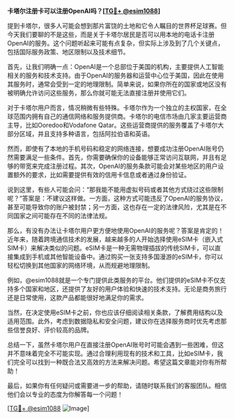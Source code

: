 **卡塔尔注册卡可以注册OpenAI吗？[[TG💪+ @esim1088](https://t.me/s/esim1088)]**

提到卡塔尔，很多人可能会想到那片富饶的土地和它令人瞩目的世界杯足球赛。但今天我们要聊的不是这些，而是关于卡塔尔居民是否可以用本地的电话卡注册OpenAI的服务。这个问题听起来可能有点复杂，但实际上涉及到了几个关键点，包括国际服务政策、地区限制以及技术细节。

首先，让我们明确一点：OpenAI是一个总部位于美国的机构，主要提供人工智能相关的服务和技术支持。由于OpenAI的服务器和运营中心位于美国，因此在使用其服务时，通常会受到一定的地理限制。简单来说，如果你所在的国家或地区没有被明确允许访问这些服务，那么你就可能无法直接注册并使用它们。

对于卡塔尔用户而言，情况稍微有些特殊。卡塔尔作为一个独立的主权国家，在全球范围内拥有自己的通信网络和服务提供商。卡塔尔的电信市场由几家主要运营商主导，比如Ooredoo和Vodafone Qatar。这些运营商提供的服务覆盖了卡塔尔大部分区域，并且支持多种语言，包括阿拉伯语和英语。

然而，即使有了本地的手机号码和稳定的网络连接，想要成功注册OpenAI账号仍然需要满足一些条件。首先，你需要确保你的设备能够正常访问互联网，并且有足够的带宽来完成注册过程。其次，OpenAI的服务条款可能会对某些地区的用户设置额外的要求，比如需要提供有效的信用卡信息或者通过身份验证。

说到这里，有些人可能会问：“那我能不能用虚拟号码或者其他方式绕过这些限制呢？”答案是：不建议这样做。一方面，这种方式可能违反了OpenAI的服务协议，甚至可能导致你的账户被封禁；另一方面，这也存在一定的法律风险，尤其是在不同国家之间可能存在不同的法律法规。

那么，有没有办法让卡塔尔用户更方便地使用OpenAI的服务呢？答案是肯定的！近年来，随着跨境通信技术的发展，越来越多的人开始选择使用eSIM卡（嵌入式SIM卡）来解决类似的问题。eSIM卡是一种无需物理插拔的传统SIM卡，可以直接集成到手机或其他智能设备中。通过购买一张支持多国漫游的eSIM卡，你可以轻松切换到其他国家的网络环境，从而规避地理限制。

例如，@esim1088就是一个专门提供此类服务的平台。他们提供的eSIM卡不仅支持多个国家和地区，还提供了友好的用户体验和快速的技术支持。无论是商务旅行还是日常使用，这款产品都能很好地满足你的需求。

当然，在决定使用eSIM卡之前，你也应该仔细阅读相关条款，了解费用结构以及适用范围。此外，考虑到数据隐私和安全问题，建议你在选择服务商时优先考虑那些信誉良好、评价较高的品牌。

总结一下，虽然卡塔尔用户在直接注册OpenAI账号时可能会遇到一些困难，但这并不意味着完全不可能实现。通过合理利用现有的技术和工具，比如eSIM卡，我们完全可以找到一种既合法又高效的方法来解决问题。希望这篇文章能对你有所帮助！

最后，如果你有任何疑问或需要进一步的帮助，请随时联系我们的客服团队。相信他们会以专业的态度为你解答每一个问题！

[[TG💪+ @esim1088](https://t.me/s/esim1088) ![Image](https://i.postimg.cc/4NQfJmqS/Snipaste-2025-05-13-00-14-12.png)]